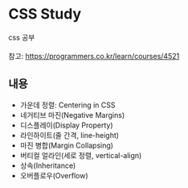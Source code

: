 # CSS Study

css 공부 <br><br>
참고: https://programmers.co.kr/learn/courses/4521

## 내용

- 가운데 정렬: Centering in CSS  
- 네거티브 마진(Negative Margins)  
- 디스플레이(Display Property)  
- 라인하이트(줄 간격, line-height)  
- 마진 병합(Margin Collapsing)  
- 버티컬 얼라인(세로 정렬, vertical-align)  
- 상속(Inheritance)  
- 오버플로우(Overflow)
